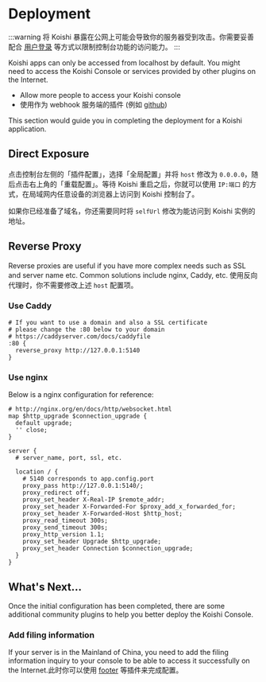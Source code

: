 # Deployment

:::warning
将 Koishi 暴露在公网上可能会导致你的服务器受到攻击。你需要妥善配合 [用户登录](../usage/platform.md#控制台登录) 等方式以限制控制台功能的访问能力。
:::

Koishi apps can only be accessed from localhost by default. You might need to access the Koishi Console or services provided by other plugins on the Internet.

- Allow more people to access your Koishi console
- 使用作为 webhook 服务端的插件 (例如 [github](https://github.koishi.chat))

This section would guide you in completing the deployment for a Koishi application.

## Direct Exposure

点击控制台左侧的「插件配置」，选择「全局配置」并将 `host` 修改为 `0.0.0.0`，随后点击右上角的「重载配置」。等待 Koishi 重启之后，你就可以使用 `IP:端口` 的方式，在局域网内任意设备的浏览器上访问到 Koishi 控制台了。

如果你已经准备了域名，你还需要同时将 `selfUrl` 修改为能访问到 Koishi 实例的地址。

## Reverse Proxy

Reverse proxies are useful if you have more complex needs such as SSL and server name etc. Common solutions include nginx, Caddy, etc. 使用反向代理时，你不需要修改上述 `host` 配置项。

### Use Caddy

```text
# If you want to use a domain and also a SSL certificate
# please change the :80 below to your domain
# https://caddyserver.com/docs/caddyfile
:80 {
  reverse_proxy http://127.0.0.1:5140
}
```

### Use nginx

Below is a nginx configuration for reference:

```text
# http://nginx.org/en/docs/http/websocket.html
map $http_upgrade $connection_upgrade {
  default upgrade;
  '' close;
}

server {
  # server_name, port, ssl, etc.

  location / {
    # 5140 corresponds to app.config.port
    proxy_pass http://127.0.0.1:5140/;
    proxy_redirect off;
    proxy_set_header X-Real-IP $remote_addr;
    proxy_set_header X-Forwarded-For $proxy_add_x_forwarded_for;
    proxy_set_header X-Forwarded-Host $http_host;
    proxy_read_timeout 300s;
    proxy_send_timeout 300s;
    proxy_http_version 1.1;
    proxy_set_header Upgrade $http_upgrade;
    proxy_set_header Connection $connection_upgrade;
  }
}
```

## What's Next...

Once the initial configuration has been completed, there are some additional community plugins to help you better deploy the Koishi Console.

### Add filing information

If your server is in the Mainland of China, you need to add the filing information inquiry to your console to be able to access it successfully on the Internet.此时你可以使用 [footer](https://github.com/koishijs/koishi-plugin-footer) 等插件来完成配置。
